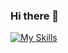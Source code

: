 ### Hi there 👋

<!--
**anbeicat/anbeicat** is a ✨ _special_ ✨ repository because its `README.md` (this file) appears on your GitHub profile.

Here are some ideas to get you started:

- 🔭 I’m currently working on ...
- 🌱 I’m currently learning ...
- 👯 I’m looking to collaborate on ...
- 🤔 I’m looking for help with ...
- 💬 Ask me about ...
- 📫 How to reach me: ...
- 😄 Pronouns: ...
- ⚡ Fun fact: ...
-->
<!-- ![](https://github-readme-stats.vercel.app/api?username=anbeicat&theme=dark) -->
[![My Skills](https://skillicons.dev/icons?i=js,html,css,vite,vue,react,ts,electron,nginx,ps)](https://skillicons.dev)
<!-- [![My Skills](https://skillicons.dev/icons?i=js,html,css,vite,vue,react,ts,electron,nginx,ps&perline=5)](https://skillicons.dev) -->
